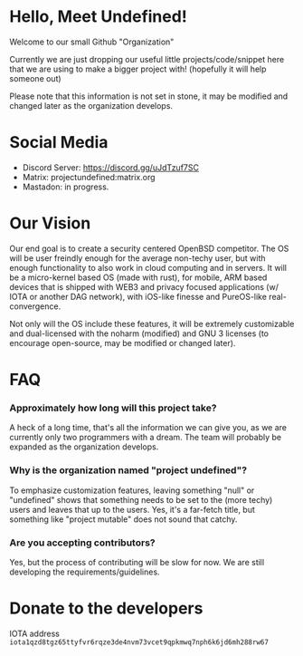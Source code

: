 # Hello, Meet Undefined!

Welcome to our small Github "Organization"

Currently we are just dropping our useful little projects/code/snippet here that we are using to make a bigger project with! 
(hopefully it will help someone out) 

Please note that this information is not set in stone, it may be modified and changed later as the organization develops. 

# Social Media

- Discord Server: https://discord.gg/uJdTzuf7SC
- Matrix: projectundefined:matrix.org
- Mastadon: in progress.

# Our Vision

Our end goal is to create a security centered OpenBSD competitor. The OS will be user freindly enough for the average non-techy user, but with enough functionality to also work in cloud computing and in servers. It will be a micro-kernel based OS (made with rust), for mobile, ARM based devices that is shipped with WEB3 and privacy focused applications (w/ IOTA or another DAG network), with iOS-like finesse and PureOS-like real-convergence.

Not only will the OS include these features, it will be extremely customizable and dual-licensed with the noharm (modified) and GNU 3 licenses (to encourage open-source, may be modified or changed later). 

# FAQ 

### Approximately how long will this project take?

A heck of a long time, that's all the information we can give you, as we are currently only two programmers with a dream. The team will probably be expanded as the organization develops. 

### Why is the organization named "project undefined"?

To emphasize customization features, leaving something "null" or "undefined" shows that something needs to be set to the (more techy) users and leaves that up to the users. Yes, it's a far-fetch title, but something like "project mutable" does not sound that catchy. 

### Are you accepting contributors?

Yes, but the process of contributing will be slow for now. We are still developing the requirements/guidelines. 

# Donate to the developers 
IOTA address ```iota1qzd8tgz65ttyfvr6rqze3de4nvm73vcet9qpkmwq7nph6k6jd6mh288rw67```


